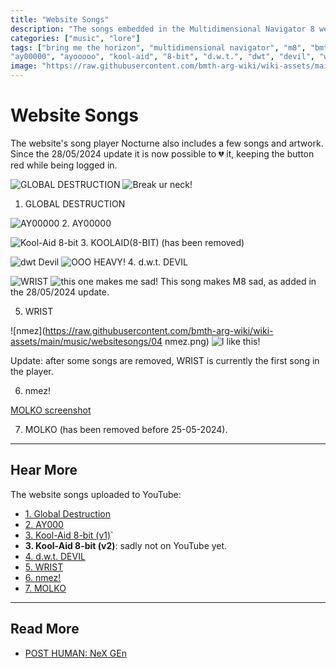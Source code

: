 ```yaml
---
title: "Website Songs"
description: "The songs embedded in the Multidimensional Navigator 8 website."
categories: ["music", "lore"]
tags: ["bring me the horizon", "multidimensional navigator", "m8", "bmth", "unreleased", "global", "destruction", 
"ay00000", "ayooooo", "kool-aid", "8-bit", "d.w.t.", "dwt", "devil", "wrist", "grave", "nmez", "molko"]
image: "https://raw.githubusercontent.com/bmth-arg-wiki/wiki-assets/main/music/websitesongs/website_songs_300.png"
---
```

# Website Songs

The website's song player Nocturne also includes a few songs and artwork.
Since the 28/05/2024 update it is now possible to 💔 it, keeping the button red while 
being logged in.

![GLOBAL DESTRUCTION](https://raw.githubusercontent.com/bmth-arg-wiki/wiki-assets/main/music/websitesongs/global_destruction.png)
![Break ur neck!](https://raw.githubusercontent.com/bmth-arg-wiki/wiki-assets/main/webpage/global_destruction_m8.png)

1. GLOBAL DESTRUCTION

![AY00000](https://raw.githubusercontent.com/bmth-arg-wiki/wiki-assets/main/music/websitesongs/AY00000.png)
2. AY00000

![Kool-Aid 8-bit](https://raw.githubusercontent.com/bmth-arg-wiki/wiki-assets/main/music/websitesongs/kool8.png)
3. KOOLAID(8-BIT) (has been removed)

![dwt Devil](https://raw.githubusercontent.com/bmth-arg-wiki/wiki-assets/main/music/websitesongs/06.png)
![OOO HEAVY!](https://raw.githubusercontent.com/bmth-arg-wiki/wiki-assets/main/webpage/dwtdevil_m8.png)
4. d.w.t. DEVIL

![WRIST](https://raw.githubusercontent.com/bmth-arg-wiki/wiki-assets/main/music/websitesongs/WRIST_ARTWORK.png)
![this one makes me sad!](https://raw.githubusercontent.com/bmth-arg-wiki/wiki-assets/main/webpage/wrist_m8.png)
This song makes M8 sad, as added in the 28/05/2024 update.

5. WRIST

![nmez](https://raw.githubusercontent.com/bmth-arg-wiki/wiki-assets/main/music/websitesongs/04 nmez.png)
![I like this!](https://raw.githubusercontent.com/bmth-arg-wiki/wiki-assets/main/webpage/nmez_m8.png)

Update: after some songs are removed, WRIST is currently the first song in the player.

6. nmez!

[MOLKO screenshot](https://raw.githubusercontent.com/bmth-arg-wiki/wiki-assets/main/webpage/molko.jpg)

7. MOLKO (has been removed before 25-05-2024).

***

## Hear More

The website songs uploaded to YouTube:

- [1. Global Destruction](https://www.youtube.com/watch?v=45qzhosnLd8)
- [2. AY000](https://www.youtube.com/watch?v=Uw9ntJukzPA)
- [3. Kool-Aid 8-bit (v1)](https://www.youtube.com/watch?v=bJ9rwo_dm48)`
- **3. Kool-Aid 8-bit (v2)**: sadly not on YouTube yet.
- [4. d.w.t. DEVIL](https://www.youtube.com/watch`?v=fI6FdYM8OY0)
- [5. WRIST](https://www.youtube.com/watch?v=89q8OXs2IAY)
- [6. nmez!](https://www.youtube.com/watch?v=e4I4quwlxGM)
- [7. MOLKO](https://www.youtube.com/watch?v=R42y99A9d-U)

***

## Read More

- [POST HUMAN: NeX GEn](ph-nex-gen)